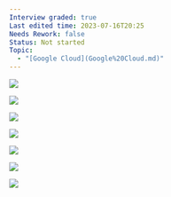 ```yaml
---
Interview graded: true
Last edited time: 2023-07-16T20:25
Needs Rework: false
Status: Not started
Topic:
  - "[Google Cloud](Google%20Cloud.md)"
---
```

[![](https://lh5.googleusercontent.com/O3_zSdPKOs3kBKfvYbp_mVgaLl0C3Llr9gKIc-FiXL4KcF98R7LuU-p58P7QkYKAiSPLmjBn8bnqy_yHvh7TkPdWmcQVkAGC5U-J0kTtFaIJcHS94NbdvgGqK9ASOlqOMI3WMDS1ARgpM9EI789SmraekuUdXBT26clfNKagI5Hs8jR8tb2zV69acLngjg)](https://lh5.googleusercontent.com/O3_zSdPKOs3kBKfvYbp_mVgaLl0C3Llr9gKIc-FiXL4KcF98R7LuU-p58P7QkYKAiSPLmjBn8bnqy_yHvh7TkPdWmcQVkAGC5U-J0kTtFaIJcHS94NbdvgGqK9ASOlqOMI3WMDS1ARgpM9EI789SmraekuUdXBT26clfNKagI5Hs8jR8tb2zV69acLngjg)

[![](https://lh5.googleusercontent.com/tSt0Bs7iFCqjUfDyT3Nc1EqHwaRFHhoTrLOkkFu00gy14MYDCg9mEB6KLzjXmR5H0qMTSY0KclsZhzGcXFUK7BZKATd3rKAbxAoBAvEfCn4bWdyEKQsU4mSY8-HSVJo6BjDko2aHnsRJ9qtCSjd9j-LW_I7UaBM-fMOyQGTduc0k0VuBUGbK7WPR71nhQg)](https://lh5.googleusercontent.com/tSt0Bs7iFCqjUfDyT3Nc1EqHwaRFHhoTrLOkkFu00gy14MYDCg9mEB6KLzjXmR5H0qMTSY0KclsZhzGcXFUK7BZKATd3rKAbxAoBAvEfCn4bWdyEKQsU4mSY8-HSVJo6BjDko2aHnsRJ9qtCSjd9j-LW_I7UaBM-fMOyQGTduc0k0VuBUGbK7WPR71nhQg)

[![](https://lh6.googleusercontent.com/OYcr7cGdH0ubn2gShCeIMuVBRDYb-8083aFjzw9NTnSbawnA4_nqEqgc9iT2p8G4KRzBZsxdv0nEKP3BJehfmkyDNGC3GM63WJd2vb-Dt4X58Pul0bcTiyhIQUJAbpyEFtDgh5rVy2uDGhcQSOgxBpbhTK9iRkcBJIqGIYho7nQ0K4sK7OZRYiFEgdYxvg)](https://lh6.googleusercontent.com/OYcr7cGdH0ubn2gShCeIMuVBRDYb-8083aFjzw9NTnSbawnA4_nqEqgc9iT2p8G4KRzBZsxdv0nEKP3BJehfmkyDNGC3GM63WJd2vb-Dt4X58Pul0bcTiyhIQUJAbpyEFtDgh5rVy2uDGhcQSOgxBpbhTK9iRkcBJIqGIYho7nQ0K4sK7OZRYiFEgdYxvg)

[![](https://lh3.googleusercontent.com/qXbJrTTWZt8REVvtzj9OVOcHQirazUzxUbvRo5nD1AT1TaDEkdD3g_DCvpUkY9abpgWhCjdDufMJPrLyG5NUj2FDXVNqwZoaPJnKqrLatRgaP2nHVT4_VaEyk-InMpWQ0OweMUNDp3Y7WL2DSvlKjpwtVBGVc5bOTAUdNvBqXRVULambb1w4q8dFUR8IZA)](https://lh3.googleusercontent.com/qXbJrTTWZt8REVvtzj9OVOcHQirazUzxUbvRo5nD1AT1TaDEkdD3g_DCvpUkY9abpgWhCjdDufMJPrLyG5NUj2FDXVNqwZoaPJnKqrLatRgaP2nHVT4_VaEyk-InMpWQ0OweMUNDp3Y7WL2DSvlKjpwtVBGVc5bOTAUdNvBqXRVULambb1w4q8dFUR8IZA)

[![](https://lh5.googleusercontent.com/C1yMalTiGaE8hDctALAKoJti7DHhLO4gSIy_tzDPaAB1kMZLKIGk-0ozZ0ugT6EcU1mCCPTxG2HJzXsivQq_I8IzLiKa1ERlt2cNMYzkq_66jmXasZjULwpjUhXLc_u3ahVvDuKwq_3Jkb4NRM7Xfr7GfJS0W6jIJAG-fNtwkve2rRoa2T9NnDcV81CwDg)](https://lh5.googleusercontent.com/C1yMalTiGaE8hDctALAKoJti7DHhLO4gSIy_tzDPaAB1kMZLKIGk-0ozZ0ugT6EcU1mCCPTxG2HJzXsivQq_I8IzLiKa1ERlt2cNMYzkq_66jmXasZjULwpjUhXLc_u3ahVvDuKwq_3Jkb4NRM7Xfr7GfJS0W6jIJAG-fNtwkve2rRoa2T9NnDcV81CwDg)

[![](https://lh6.googleusercontent.com/IwarI-Q5ih0SMHPzNNI2G7uBnkU9YUkdFn1AP4FZTTp6chXbDJ8x3bRyjaJy4_JsQNX4-zMo48A__7zKKio4r9lmeNdc7hSxUMc_SnOk3sAU7i3rwnxUlTRdD7ZNBNxAZnxZ_aGtAx9nW8vDKp_wvsrXg-deyHDyYSWAN3dqgUlbliL3PMLWS2Kurt14-Q)](https://lh6.googleusercontent.com/IwarI-Q5ih0SMHPzNNI2G7uBnkU9YUkdFn1AP4FZTTp6chXbDJ8x3bRyjaJy4_JsQNX4-zMo48A__7zKKio4r9lmeNdc7hSxUMc_SnOk3sAU7i3rwnxUlTRdD7ZNBNxAZnxZ_aGtAx9nW8vDKp_wvsrXg-deyHDyYSWAN3dqgUlbliL3PMLWS2Kurt14-Q)

[![](https://lh3.googleusercontent.com/hwBMS4n_BboBoxUVZy7HbuBZ6lOglOYX2yg80hK8Yx9_vD5XFisYJSHnw_lSfVqFBxA4Va1n1Tig1kjVC7Eumi3CmF3VfgGGMDHWnpzSRmnDmv7DvOMPF0SR9T75A7tO4mKgvUcsubNjnj7KmM4BGV-8hhvyralMbDNMrTd3lWDchf2cQaVyXJJ1-Z8w0Q)](https://lh3.googleusercontent.com/hwBMS4n_BboBoxUVZy7HbuBZ6lOglOYX2yg80hK8Yx9_vD5XFisYJSHnw_lSfVqFBxA4Va1n1Tig1kjVC7Eumi3CmF3VfgGGMDHWnpzSRmnDmv7DvOMPF0SR9T75A7tO4mKgvUcsubNjnj7KmM4BGV-8hhvyralMbDNMrTd3lWDchf2cQaVyXJJ1-Z8w0Q)